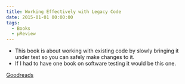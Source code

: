 ```yaml
---
title: Working Effectively with Legacy Code
date: 2015-01-01 00:00:00
tags:
  - Books
  - μReview
---
```

- This book is about working with existing code by slowly bringing it under test so you can safely make changes to it.
- If I had to have one book on software testing it would be this one.

[Goodreads](https://www.goodreads.com/book/show/44919.Working_Effectively_with_Legacy_Code?utm_medium=api&amp;utm_source=blog_book)